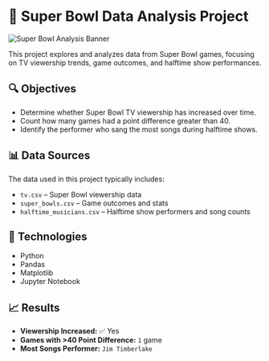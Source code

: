 # 🏈 Super Bowl Data Analysis Project
![Super Bowl Analysis Banner](images/superbowl_banner.png)

This project explores and analyzes data from Super Bowl games, focusing on TV viewership trends, game outcomes, and halftime show performances.

## 🔍 Objectives

- Determine whether Super Bowl TV viewership has increased over time.
- Count how many games had a point difference greater than 40.
- Identify the performer who sang the most songs during halftime shows.

## 📊 Data Sources

The data used in this project typically includes:
- `tv.csv` – Super Bowl viewership data
- `super_bowls.csv` – Game outcomes and stats
- `halftime_musicians.csv` – Halftime show performers and song counts

## 🧪 Technologies

- Python
- Pandas
- Matplotlib
- Jupyter Notebook

## 📈 Results

- **Viewership Increased:** ✅ Yes 
- **Games with >40 Point Difference:** `1` game
- **Most Songs Performer:** `Jim Timberlake`



